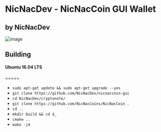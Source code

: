 # NicNacDev - NicNacCoin GUI Wallet
## by NicNacDev

![image](https://nicnaccoins.com/nnc/www/logo-s.jpg)

## Building
#### Ubuntu 16.04 LTS
=====
- `sudo apt-get update && sudo apt-get upgrade --yes`
- `git clone https://github.com/NicNacDev/nicnaccoin-gui`
- `cd NicNacDev/cryptonote/`
- `git clone https://github.com/NicNacCoins/NicNacCoin . `
- `cd ..`
- `mkdir build && cd $_`
- `cmake ..`
- `make -j4`
